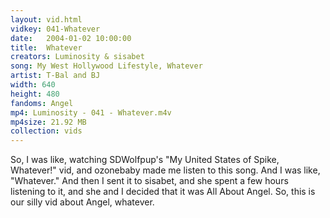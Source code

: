 ```yaml
---
layout: vid.html
vidkey: 041-Whatever
date:   2004-01-02 10:00:00
title:  Whatever
creators: Luminosity & sisabet
song: My West Hollywood Lifestyle, Whatever
artist: T-Bal and BJ
width: 640
height: 480
fandoms: Angel
mp4: Luminosity - 041 - Whatever.m4v
mp4size: 21.92 MB
collection: vids
---
```


  <div>
  So, I was like, watching SDWolfpup's &quot;My United States of Spike, Whatever!&quot; vid, and ozonebaby made me listen to this song. And I was like, &quot;Whatever.&quot; And then I sent it to sisabet, and she spent a few hours listening to it, and she and I decided that it was All About Angel. So, this is our silly vid about Angel, whatever.
  </div>
  